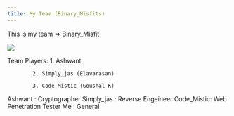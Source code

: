 ```yaml
---
title: My Team (Binary_Misfits)
---
```



This is my team => Binary_Misfit

<img class="thumbnailshadow" src="blowfish/img/teamlogo.jpg">

Team Players: 
            1. Ashwant
            
            2. Simply_jas (Elavarasan)
            
            3. Code_Mistic (Goushal K)

Ashwant    : Cryptographer
Simply_jas : Reverse Engeineer 
Code_Mistic: Web Penetration Tester
Me         : General